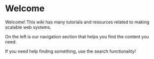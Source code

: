 # Welcome

Welcome! This wiki has many tutorials and resources related to making scalable web systems. 

On the left is our navigation section that helps you find the content you need. 

If you need help finding something, use the search functionality!
